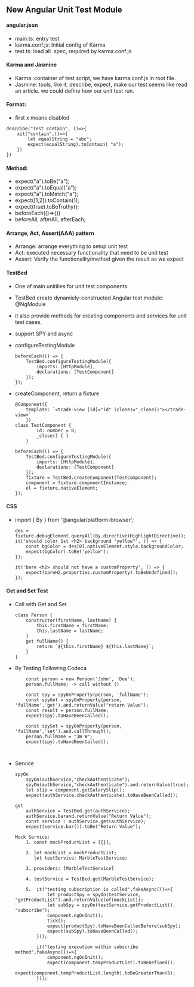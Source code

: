 ## New Angular Unit Test Module

#### angular.json
* main.ts: entry test 
* karma.conf.js: Initial config of Karma
* test.ts: load all .spec, required by karma.conf.js

#### Karma and Jasmine
* Karma: container of test script, we have karma.conf.js in root file.
* Jasmine: tools, like it, describe, expect, make our test seems like read an article. we could define how our unit test run.

#### Format:
* first x means disabled
```
describe("Test contain", ()=>{
    xit("contain",()=>{
        let equalString = "abc";
        expect(equalString).toContain( "a");
    })
})
```

#### Method:
* expect("a").toBe("a");
* expect("a").toEqual("a");
* expect("a").toMatch("a");
* expect([1,2]).toContain(1);
* expect(true).toBeTruthy();
* beforeEach(()=>{}) 
* beforeAll, afterAll, afterEach;

#### Arrange, Act, Assert(AAA) pattern
* Arrange: arrange everything to setup unit test
* Act: executed necessary functionality that need to be unit test
* Assert: Verify the functionality/method given the result as we expect

#### TestBed
* One of main unitilies for unit test components
* TestBed create dynamicly-constructed Angular test module: @NgModule
* it also provide methods for creating components and services for unit test cases.
* support SPY and async

* configureTestingModule
    ```
    beforeEach(() => {
        TestBed.configureTestingModule({
            imports: [HttpModule],
            declarations: [TestComponent]
        });
    });
    ```
* createComponent, return a fixture
    ```
    @Component({
        template: `<trade-view [id]="id" (close)="_close()"></trade-view>`
        })
    class TestComponent {
            id: number = 0;
            _close() { }
        }

    beforeEach(() => {
        TestBed.configureTestingModule({
            imports: [HttpModule],
            declarations: [TestComponent]
        });
        fixture = TestBed.createComponent(TestComponent);
        component = fixture.componentInstance; 
        el = fixture.nativeElement; 
    });
    ```

#### CSS
* import { By } from '@angular/platform-browser';
    
    ```
    des = fixture.debugElement.queryAll(By.directive(HighlightDirective));
    it('should color 1st <h2> background "yellow"', () => {
        const bgColor = des[0].nativeElement.style.backgroundColor;
        expect(bgColor).toBe('yellow');
    });
    
    it('bare <h2> should not have a customProperty', () => {
        expect(bareH2.properties.customProperty).toBeUndefined();
    });
    ```

#### Get and Set Test
* Call with Get and Set
    ```
    class Person {
        constructor(firstName, lastName) {
            this.firstName = firstName;
            this.lastName = lastName;
        }
        get fullName() {
            return `${this.firstName} ${this.lastName}`;
        }
    }
    ```
* By Testing Following Codeca
    ```
        const person = new Person('John', 'Doe');
        person.fullName; -> call without ()

        const spy = spyOnProperty(person, 'fullName');
        const spyGet = spyOnProperty(person, 'fullName','get').and.returnValue("return Value");
        const result = person.fullName;
        expect(spy).toHaveBeenCalled();

        const spySet = spyOnProperty(person, 'fullName','set').and.callThrough();
        person.fullName = "JW W";
        expect(spy).toHaveBeenCalled();

        
    ```
* Service
    ```
    spyOn
        spyOn(authService,"checkAuthenticate");
        spyOn(authService,"checkAuthenticate").and.returnValue(true);
        let slip = component.getSalarySlip();
        expect(authService.checkAuthenticate).toHaveBeenCalled();
    
    get
        authService = TestBed.get(authService);
        authService.barand.returnValue("Return Value");
        const service : authService.get(authService);
        expect(service.bar()).toBe("Return Value");

    Mock Service:
        1. const mockProductList = [{}];

        2. let mockList = mockProductList;
           let testService: MarbleTestService;

        3. providers: [MarbleTestService]

        4. testService = TestBed.get(MarbleTestService);

        5.  it("testing subscription is called",fakeAsync(()=>{
                let productSpy = spyOn(testService, "getProductList").and.returnValue(of(mockList));
                let subSpy = spyOn(testService.getProductList(), "subscribe");
                component.ngOnInit();
                tick();
                expect(productSpy).toHaveBeenCalledBefore(subSpy);
                expect(subSpy).toHaveBeenCalled();
            }));

            it("testing execution within subscribe method",fakeAsync(()=>{
                component.ngOnInit();
                expect(component.tempProductList).toBeDefined();
                expect(component.tempProductList.length).toBeGreaterThan(5);
            }));

    ```
